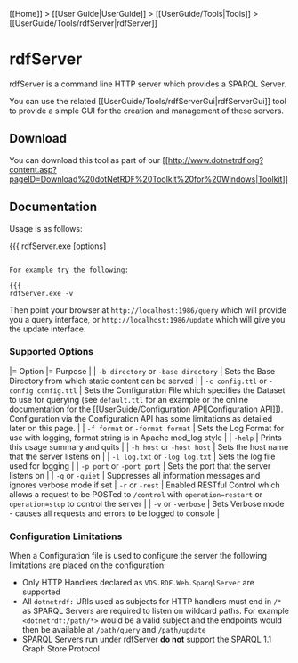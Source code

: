 [[Home]] > [[User Guide|UserGuide]] > [[UserGuide/Tools|Tools]] > [[UserGuide/Tools/rdfServer|rdfServer]]

# rdfServer 

rdfServer is a command line HTTP server which provides a SPARQL Server.

You can use the related [[UserGuide/Tools/rdfServerGui|rdfServerGui]] tool to provide a simple GUI for the creation and management of these servers.

## Download 

You can download this tool as part of our [[http://www.dotnetrdf.org?content.asp?pageID=Download%20dotNetRDF%20Toolkit%20for%20Windows|Toolkit]]

## Documentation 

Usage is as follows:

{{{
rdfServer.exe [options]
```

For example try the following:

{{{
rdfServer.exe -v
```

Then point your browser at `http://localhost:1986/query` which will provide you a query interface, or `http://localhost:1986/update` which will give you the update interface.

### Supported Options 

|= Option |= Purpose |
| `-b directory` or `-base directory` | Sets the Base Directory from which static content can be served |
| `-c config.ttl` or `-config config.ttl` | Sets the Configuration File which specifies the Dataset to use for querying (see `default.ttl` for an example or the online documentation for the [[UserGuide/Configuration API|Configuration API]]).  Configuration via the Configuration API has some limitations as detailed later on this page. |
| `-f format` or `-format format` | Sets the Log Format for use with logging, format string is in Apache mod_log style |
| `-help` | Prints this usage summary and quits |
| `-h host` or `-host host` | Sets the host name that the server listens on |
| `-l log.txt` or `-log log.txt` | Sets the log file used for logging |
| `-p port` or `-port port` | Sets the port that the server listens on |
| `-q` or `-quiet` | Suppresses all information messages and ignores verbose mode if set
| `-r` or `-rest` | Enabled RESTful Control which allows a request to be POSTed to `/control` with `operation=restart` or `operation=stop` to control the server |
| `-v` or `-verbose` | Sets Verbose mode - causes all requests and errors to be logged to console |

### Configuration Limitations 

When a Configuration file is used to configure the server the following limitations are placed on the configuration:

* Only HTTP Handlers declared as `VDS.RDF.Web.SparqlServer` are supported
* All `dotnetrdf:` URIs used as subjects for HTTP handlers must end in `/*` as SPARQL Servers are required to listen on wildcard paths.  For example `<dotnetrdf:/path/*>` would be a valid subject and the endpoints would then be available at `/path/query` and `/path/update`
* SPARQL Servers run under rdfServer **do not** support the SPARQL 1.1 Graph Store Protocol